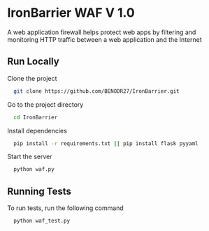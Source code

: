 # IronBarrier WAF V 1.0

A web application firewall helps protect web apps by filtering and monitoring HTTP traffic between a web application and the Internet

## Run Locally

Clone the project

```bash
  git clone https://github.com/BENODR27/IronBarrier.git
```

Go to the project directory

```bash
  cd IronBarrier
```

Install dependencies

```bash
  pip install -r requirements.txt || pip install flask pyyaml

```

Start the server

```bash
  python waf.py
```

## Running Tests

To run tests, run the following command

```bash
  python waf_test.py
```
